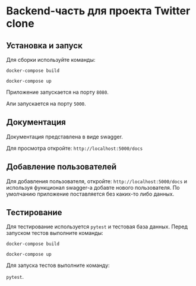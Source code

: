 # Backend-часть для проекта Twitter clone

## Установка и запуск
Для сборки используйте команды:

    docker-compose build

    docker-compose up

Приложение запускается на порту ```8080```. 

Апи запускается на порту ```5000```. 

## Документация
Документация представлена в виде swagger.

Для просмотра откройте: ```http://localhost:5000/docs```

## Добавление пользователей
Для добавления пользователя, откройте: ```http://localhost:5000/docs``` 
и используя функционал swagger-а добавте нового пользователя.
По умолчанию приложение поставляется без каких-то либо данных.

## Тестирование
Для тестирование используется ```pytest``` и тестовая база данных.
Перед запуском тестов выполните команды:

    docker-compose build

    docker-compose up

Для запуска тестов выполните команду: 

```pytest```.
